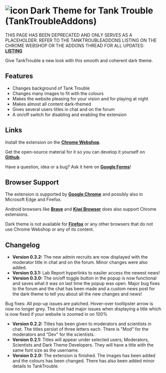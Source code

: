 # <img src="https://i.imgur.com/e7Vl1zb.png" alt="icon"> Dark Theme for Tank Trouble (TankTroubleAddons)
THIS PAGE HAS BEEN DEPRECATED AND ONLY SERVES AS A PLACEHOLDER. REFER TO THE TANKTROUBLEADDONS LISTING ON THE CHROME WEBSHOP OR THE ADDONS THREAD FOR ALL UPDATES: **[LISTING](https://chrome.google.com/webstore/detail/tanktroubleaddons/iaahklbbofakekcbhbjnpjbgaadhedhm)**


Give TankTrouble a new look with this smooth and coherent dark theme.

## Features

* Changes background of Tank Trouble
* Changes many images to fit with the colours
* Makes the website pleasing for your vision and for playing at night
* Makes almost all content dark-themed
* Gives several users titles in chat and on the forum
* A on/off switch for disabling and enabling the extension

## Links

Install the extension on the **[Chrome Webshop](https://chrome.google.com/webstore/detail/iaahklbbofakekcbhbjnpjbgaadhedhm)**.

Get the open-source material for it so you can develop it yourself on **[Github](https://github.com/CommanderAnime/dark-theme)**.

Have a question, idea or a bug? Ask it here on **[Google Forms](https://docs.google.com/forms/d/e/1FAIpQLSdlZT2lfJTy-oYsWtEZ0kmWr3LXZcTHx0wh5x_67ygyMCMTZA/viewform)**!

## Browser Support

The extension is supported by **[Google Chrome](https://www.google.com/chrome)** and possibly also in Microsoft Edge and Firefox.

Android browsers like **[Brave](https://brave.com/)** and **[Kiwi Browser](https://play.google.com/store/apps/details?id=com.kiwibrowser.browser&hl=da)** does also support Chrome extensions.

Dark theme is not available for **[Firefox](https://www.mozilla.org)** or any other browsers that do not use Chrome Webshop or any of its content.

## Changelog

* **Version 0.3.2:** The new admin recruits are now displayed with the moderator title in chat and on the forum. Minor changes were also added.
* **Version 0.3.1:** Lab Report hyperlinks to easiler access the newest news!
* **Version 0.3.0:** The on/off toggle button in the popup is now functional and saves what it was on last time the popup was open. Major bug fixes to the forum and the chat has been made and a custom news post for the dark theme to tell you about all the new changes and news!

Bug fixes:
All pop-up issues are patched.
Hover-over tooltipster arrow is now no longer grey.
The chat had major issues when displaying a title which is now fixed if your website is zoomed in on 100%

* **Version 0.2.2:** Titles has been given to moderators and scientists in chat. The titles persist of three letters each. There is "Mod" for the moderators and "Dev" for the scientists.
* **Version 0.2.1:** Titles will appear under selected users; Moderators, Scientists and Dark Theme Developers. They will have a title with the same font size as the username.
* **Version 0.2.0:** The extension is finished. The images has been added and the colours has been changed. There has also been added minor details to TankTrouble.
